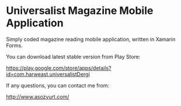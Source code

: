 # Universalist Magazine Mobile Application

Simply coded magazine reading mobile application, written in Xamarin Forms.

You can download latest stable version from Play Store:

https://play.google.com/store/apps/details?id=com.harweast.universalistDergi

If any questions, you can contact me from:

http://www.asozyurt.com/

